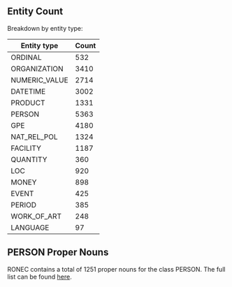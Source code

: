 ## Entity Count

Breakdown by entity type:

Entity type | Count
--- | ---
ORDINAL        |       532
ORGANIZATION   |       3410
NUMERIC_VALUE  |       2714
DATETIME       |       3002
PRODUCT        |       1331
PERSON         |       5363
GPE    |       4180
NAT_REL_POL    |       1324
FACILITY       |       1187
QUANTITY       |       360
LOC    |       920
MONEY  |       898
EVENT  |       425
PERIOD         |       385
WORK_OF_ART    |       248
LANGUAGE       |       97

## PERSON Proper Nouns

RONEC contains a total of 1251 proper nouns for the class PERSON. The full list can be found [here](https://github.com/dumitrescustefan/ronec/blob/master/ronec/meta/person_proper_nouns.txt).
